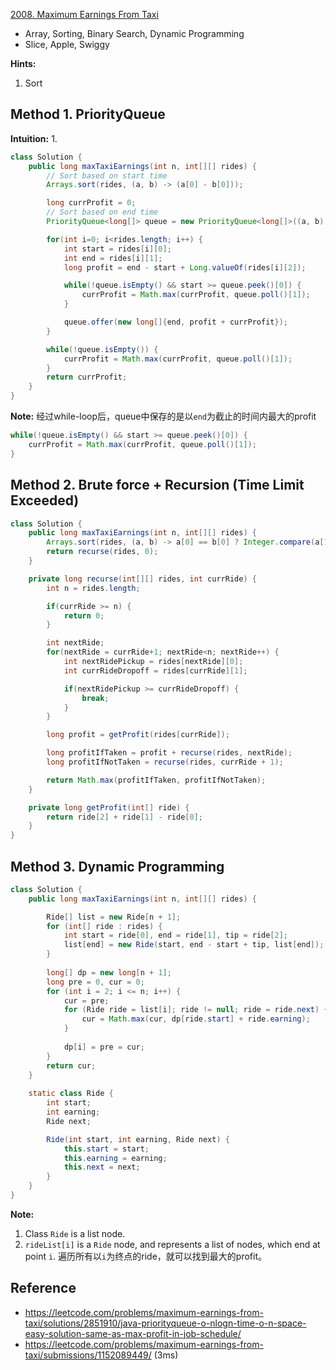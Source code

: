 [2008. Maximum Earnings From Taxi](https://leetcode.com/problems/maximum-earnings-from-taxi/description/)

* Array, Sorting, Binary Search, Dynamic Programming
* Slice, Apple, Swiggy


**Hints:**
1. Sort 


## Method 1. PriorityQueue
**Intuition:**
1. 

```Java
class Solution {
    public long maxTaxiEarnings(int n, int[][] rides) {
        // Sort based on start time
        Arrays.sort(rides, (a, b) -> (a[0] - b[0]));

        long currProfit = 0;
        // Sort based on end time
        PriorityQueue<long[]> queue = new PriorityQueue<long[]>((a, b) -> Long.compare(a[0], b[0]));

        for(int i=0; i<rides.length; i++) {
            int start = rides[i][0];
            int end = rides[i][1];
            long profit = end - start + Long.valueOf(rides[i][2]);

            while(!queue.isEmpty() && start >= queue.peek()[0]) {
                currProfit = Math.max(currProfit, queue.poll()[1]);
            }

            queue.offer(new long[]{end, profit + currProfit});
        }

        while(!queue.isEmpty()) {
            currProfit = Math.max(currProfit, queue.poll()[1]);
        }
        return currProfit;
    }
}
```
**Note:**
经过while-loop后，queue中保存的是以`end`为截止的时间内最大的profit
```Java
while(!queue.isEmpty() && start >= queue.peek()[0]) {
    currProfit = Math.max(currProfit, queue.poll()[1]);
}
```


## Method 2. Brute force + Recursion (Time Limit Exceeded)
```Java
class Solution {
    public long maxTaxiEarnings(int n, int[][] rides) {
        Arrays.sort(rides, (a, b) -> a[0] == b[0] ? Integer.compare(a[1], b[1]) : Integer.compare(a[0], b[0]));
        return recurse(rides, 0);
    }

    private long recurse(int[][] rides, int currRide) {
        int n = rides.length;

        if(currRide >= n) {
            return 0;
        }

        int nextRide;
        for(nextRide = currRide+1; nextRide<n; nextRide++) {
            int nextRidePickup = rides[nextRide][0];
            int currRideDropoff = rides[currRide][1];

            if(nextRidePickup >= currRideDropoff) {
                break;
            }
        }

        long profit = getProfit(rides[currRide]);

        long profitIfTaken = profit + recurse(rides, nextRide);
        long profitIfNotTaken = recurse(rides, currRide + 1);

        return Math.max(profitIfTaken, profitIfNotTaken);
    }

    private long getProfit(int[] ride) {
        return ride[2] + ride[1] - ride[0];
    }
}
```


## Method 3. Dynamic Programming
```Java
class Solution {
    public long maxTaxiEarnings(int n, int[][] rides) {

        Ride[] list = new Ride[n + 1];
        for (int[] ride : rides) {
            int start = ride[0], end = ride[1], tip = ride[2];
            list[end] = new Ride(start, end - start + tip, list[end]);
        }
        
        long[] dp = new long[n + 1];
        long pre = 0, cur = 0;
        for (int i = 2; i <= n; i++) {
            cur = pre;
            for (Ride ride = list[i]; ride != null; ride = ride.next) {         
                cur = Math.max(cur, dp[ride.start] + ride.earning);
            }
            
            dp[i] = pre = cur;
        }
        return cur;
    }
    
    static class Ride {
        int start;
        int earning;
        Ride next;

        Ride(int start, int earning, Ride next) {
            this.start = start;
            this.earning = earning;
            this.next = next;
        }
    }   
}
```
**Note:**
1. Class `Ride` is a list node. 
2. `rideList[i]` is a `Ride` node, and represents a list of nodes, which end at point `i`. 遍历所有以`i`为终点的ride，就可以找到最大的profit。



## Reference
* https://leetcode.com/problems/maximum-earnings-from-taxi/solutions/2851910/java-priorityqueue-o-nlogn-time-o-n-space-easy-solution-same-as-max-profit-in-job-schedule/
* https://leetcode.com/problems/maximum-earnings-from-taxi/submissions/1152089449/ (3ms)
